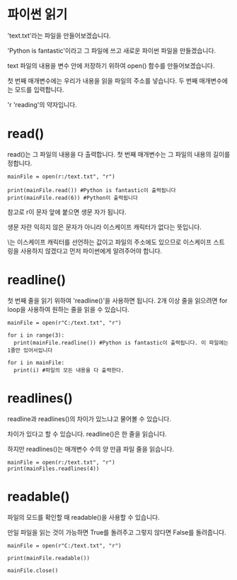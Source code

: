 # 파이썬 읽기
'text.txt'라는 파일을 만들어보겠습니다.

'Python is fantastic'이라고 그 파일에 쓰고 새로운 파이썬 파일을 만들겠습니다.

text 파일의 내용을 변수 안에 저장하기 위하여 open() 함수를 만들어보겠습니다.

첫 번째 매개변수에는 우리가 내용을 읽을 파일의 주소를 넣습니다. 두 번째 매개변수에는 모드를 입력합니다.

'r 'reading'의 약자입니다.

# read()
read()는 그 파일의 내용을 다 출력합니다. 첫 번째 매개변수는 그 파일의 내용의 길이를 정합니다.
```
mainFile = open(r:/text.txt", "r")

print(mainFile.read()) #Python is fantastic이 출력됩니다
print(mainFile.read(6)) #Python이 출력됩니다
```

참고로 r이 문자 앞에 붙으면 생문 자가 됩니다.

생문 자란 익히지 않은 문자가 아니라 이스케이프 캐릭터가 없다는 뜻입니다.

\는 이스케이프 캐릭터를 선언하는 값이고 파일의 주소에도 있으므로 이스케이프 스트링을 사용하지 않겠다고 먼저 파이썬에게 알려주어야 합니다.

# readline()
첫 번째 줄을 읽기 위하여 'readline()'을 사용하면 됩니다. 2개 이상 줄을 읽으려면 for loop을 사용하여 원하는 줄을 읽을 수 있습니다.

```
mainFile = open(r"C:/text.txt", "r")

for i in range(3):
  print(mainFile.readline()) #Python is fantastic이 출력됩니다. 이 파일에는 1줄만 있어서입니다

for i in mainFile:
  print(i) #파일의 모든 내용을 다 출력한다.
```

# readlines()
readline과 readlines()의 차이가 있느냐고 물어볼 수 있습니다.

차이가 있다고 할 수 있습니다. readline()은 한 줄을 읽습니다.

하지만 readlines()는 매개변수 수의 양 만큼 파일 줄을 읽습니다.

```
mainFile = open(r:/text.txt", "r")
print(mainFiles.readlines(4))
```

# readable()
파일의 모드를 확인할 때 readable()을 사용할 수 있습니다.

만일 파일을 읽는 것이 가능하면 True를 돌려주고 그렇지 않다면 False를 돌려줍니다.

```
mainFile = open(r"C:/text.txt", "r")

print(mainFile.readable())

mainFile.close()
```
